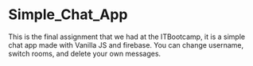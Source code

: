# Simple_Chat_App

This is the final assignment that we had at the ITBootcamp, it is a simple chat app made with Vanilla JS and firebase.
You can change username, switch rooms, and delete your own messages.
